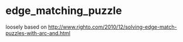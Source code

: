 # edge_matching_puzzle
loosely based on http://www.righto.com/2010/12/solving-edge-match-puzzles-with-arc-and.html
